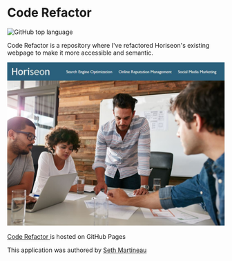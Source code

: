 # Code Refactor

![GitHub top language](https://img.shields.io/github/languages/top/slothings/code-refactor)

Code Refactor is a repository where I've refactored Horiseon's existing webpage to make it more accessible and semantic.

![Application landing page](/assets/images/readme.jpg)

[Code Refactor ](https://slothings.github.io/code-refactor/) is hosted on GitHub Pages

This application was authored by [Seth Martineau](https://github.com/slothings)